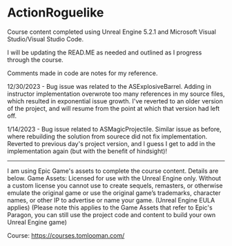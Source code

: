# ActionRoguelike

Course content completed using Unreal Engine 5.2.1 and Microsoft Visual Studio/Visual Studio Code.

I will be updating the READ.ME as needed and outlined as I progress through the course.

Comments made in code are notes for my reference.

12/30/2023 - Bug issue was related to the ASExplosiveBarrel. Adding in instructor implementation overwrote too many references in my source files, which resulted in exponential issue growth. I've reverted to an older version of the project, and will resume from the point at which that version had left off.

1/14/2023 - Bug issue related to ASMagicProjectile. Similar issue as before, where rebuilding the solution from sourece did not fix implementation. Reverted to previous day's project version, and I guess I get to add in the implementation again (but with the benefit of hindsight)!

___

I am using Epic Game's assets to complete the course content. Details are below.
Game Assets: Licensed for use with the Unreal Engine only. Without a custom license you cannot use to create sequels, remasters, or otherwise emulate the original game or use the original game’s trademarks, character names, or other IP to advertise or name your game. (Unreal Engine EULA applies) (Please note this applies to the Game Assets that refer to Epic's Paragon, you can still use the project code and content to build your own Unreal Engine game)

Course: https://courses.tomlooman.com/
